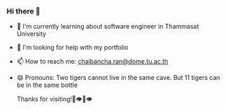 ### Hi there 👋
- 🌱 I'm currently learning about software engineer in Thammasat University
- 🤔 I'm looking for help with my portfolio
- 📫 How to reach me: chaibancha.ran@dome.tu.ac.th
- 😄 Pronouns: Two tigers cannot live in the same cave. But 11 tigers can be in the same bottle

  Thanks for visiting!💪👁👄👁
<!--
**Chaibancha/Chaibancha** is a ✨ _special_ ✨ repository because its `README.md` (this file) appears on your GitHub profile.

Here are some ideas to get you started:

- 🔭 I’m currently working on ...
- 🌱 I’m currently learning ...
- 👯 I’m looking to collaborate on ...
- 🤔 I’m looking for help with ...
- 💬 Ask me about ...
- 📫 How to reach me: ...
- 😄 Pronouns: ...
- ⚡ Fun fact: ...
-->
